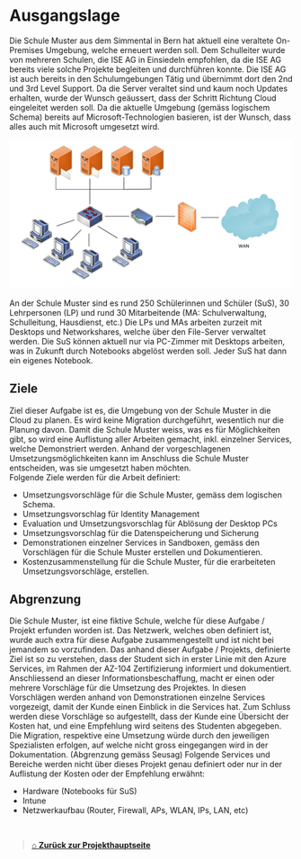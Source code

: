 # Ausgangslage

Die Schule Muster aus dem Simmental in Bern hat aktuell eine veraltete On-Premises Umgebung, 
welche erneuert werden soll. 
Dem Schulleiter wurde von mehreren Schulen, die ISE AG in Einsiedeln empfohlen, da die ISE AG 
bereits viele solche Projekte begleiten und durchführen konnte. 
Die ISE AG ist auch bereits in den Schulumgebungen Tätig und übernimmt dort den 2nd und 3rd Level 
Support. 
Da die Server veraltet sind und kaum noch Updates erhalten, wurde der Wunsch geäussert, dass der 
Schritt Richtung Cloud eingeleitet werden soll.
Da die aktuelle Umgebung (gemäss logischem Schema) bereits auf Microsoft-Technologien basieren, 
ist der Wunsch, dass alles auch mit Microsoft umgesetzt wird.


![Image Logical Network](../Images/LogicNetworkInitialSituation.png)

An der Schule Muster sind es rund 250 Schülerinnen und Schüler (SuS), 30 Lehrpersonen (LP) und 
rund 30 Mitarbeitende (MA: Schulverwaltung, Schulleitung, Hausdienst, etc.)
Die LPs und MAs arbeiten zurzeit mit Desktops und Networkshares, welche über den File-Server 
verwaltet werden. Die SuS können aktuell nur via PC-Zimmer mit Desktops arbeiten, was in Zukunft
durch Notebooks abgelöst werden soll. Jeder SuS hat dann ein eigenes Notebook.

## Ziele

Ziel dieser Aufgabe ist es, die Umgebung von der Schule Muster in die Cloud zu planen.
Es wird keine Migration durchgeführt, wesentlich nur die Planung davon. 
Damit die Schule Muster weiss, was es für Möglichkeiten gibt, so wird eine Auflistung aller Arbeiten gemacht, inkl. einzelner Services, welche Demonstriert werden.
Anhand der vorgeschlagenen Umsetzungsmöglichkeiten kann im Anschluss die Schule Muster 
entscheiden, was sie umgesetzt haben möchten. <br> 
Folgende Ziele werden für die Arbeit definiert: 
- Umsetzungsvorschläge für die Schule Muster, gemäss dem logischen Schema.
- Umsetzungsvorschlag für Identity Management
-  Evaluation und Umsetzungsvorschlag für Ablösung der Desktop PCs
-  Umsetzungsvorschlag für die Datenspeicherung und Sicherung
- Demonstrationen einzelner Services in Sandboxen, gemäss den Vorschlägen für die Schule Muster erstellen und Dokumentieren.
- Kostenzusammenstellung für die Schule Muster, für die erarbeiteten Umsetzungsvorschläge, erstellen.

## Abgrenzung

Die Schule Muster, ist eine fiktive Schule, welche für diese Aufgabe / Projekt erfunden worden ist. 
Das Netzwerk, welches oben definiert ist, wurde auch extra für diese Aufgabe zusammengestellt und ist 
nicht bei jemandem so vorzufinden. 
Das anhand dieser Aufgabe / Projekts, definierte Ziel ist so zu verstehen, dass der Student sich in 
erster Linie mit den Azure Services, im Rahmen der AZ-104 Zertifizierung informiert und dokumentiert. 
Anschliessend an dieser Informationsbeschaffung, macht er einen oder mehrere Vorschläge für die 
Umsetzung des Projektes.
In diesen Vorschlägen werden anhand von Demonstrationen einzelne Services vorgezeigt, damit der 
Kunde einen Einblick in die Services hat.
Zum Schluss werden diese Vorschläge so aufgestellt, dass der Kunde eine Übersicht der Kosten hat,
und eine Empfehlung wird seitens des Studenten abgegeben.
Die Migration, respektive eine Umsetzung würde durch den jeweiligen Spezialisten erfolgen, auf welche 
nicht gross eingegangen wird in der Dokumentation. (Abgrenzung gemäss Seusag)
Folgende Services und Bereiche werden nicht über dieses Projekt genau definiert oder nur in der 
Auflistung der Kosten oder der Empfehlung erwähnt:
- Hardware (Notebooks für SuS)
- Intune
- Netzwerkaufbau (Router, Firewall, APs, WLAN, IPs, LAN, etc)

<br>

> [⌂ **Zurück zur Projekthauptseite**](../README.md) 
